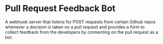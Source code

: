 # Pull Request Feedback Bot
A webhook server that listens for POST requests from certain Github repos whenever a decision is taken on a pull request and provides a form to collect feedback from the developers by cmmenting on the pull request as a bot.
